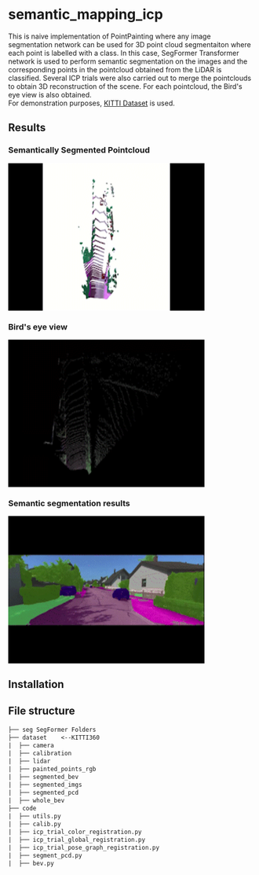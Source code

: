 # semantic_mapping_icp

This is naive implementation of PointPainting where any image segmentation network can be used for 3D point cloud segmentaiton where each point is labelled with a class. In this case, SegFormer Transformer network is used to perform semantic segmentation on the images and the corresponding points in the pointcloud obtained from the LiDAR is classified. Several ICP trials were also carried out to merge the pointclouds to obtain 3D reconstruction of the scene. For each pointcloud, the Bird's eye view is also obtained.
<br> For demonstration purposes, [KITTI Dataset](https://www.cvlibs.net/datasets/kitti/) is used.

## Results

### Semantically Segmented Pointcloud
<img src="./results/pcd_gif.gif"  align="center" width="400" height="300"/>


### Bird's eye view
<img src="./results/pcd_seg_gif.gif"  align="center" width="400" height="300"/>

### Semantic segmentation results
<img src="./results/seg_img_gif.gif"  align="center" width="400" height="300"/>


## Installation



## File structure

    ├── seg SegFormer Folders
    ├── dataset    <--KITTI360
    |  ├── camera
    |  ├── calibration
    |  ├── lidar
    |  ├── painted_points_rgb
    |  ├── segmented_bev
    |  ├── segmented_imgs
    |  ├── segmented_pcd
    |  ├── whole_bev
    ├── code
    |  ├── utils.py 
    |  ├── calib.py
    |  ├── icp_trial_color_registration.py
    |  ├── icp_trial_global_registration.py
    |  ├── icp_trial_pose_graph_registration.py
    |  ├── segment_pcd.py
    |  ├── bev.py


